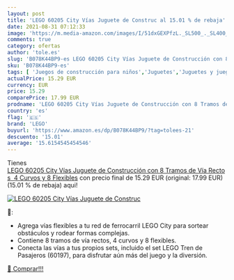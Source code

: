 ```yaml
---
layout: post
title: 'LEGO 60205 City Vías Juguete de Construc al 15.01 % de rebaja'
date: 2021-08-31 07:12:33
image: 'https://m.media-amazon.com/images/I/51dxGEXPfzL._SL500_._SL400_.jpg'
comments: true
category: ofertas
author: 'tole.es'
slug: 'B078K44BP9-es LEGO 60205 City Vías Juguete de Construcción con 8 Tramos...'
sku: 'B078K44BP9-es'
tags: [ 'Juegos de construcción para niños','Juguetes','Juguetes y juegos','Sets de construcción','lego', ]
actualPrice: 15.29 EUR
currency: EUR
price: 15.29
comparePrice: 17.99 EUR
prodname: 'LEGO 60205 City Vías Juguete de Construcción con 8 Tramos de Vía Rectos  4 Curvos y 8 Flexibles'
country: 'es'
flag: '🇪🇸'
brand: 'LEGO'
buyurl: 'https://www.amazon.es/dp/B078K44BP9/?tag=tolees-21'
descuento: '15.01'
average: '15.6154545454546'
---
```


Tienes [LEGO 60205 City Vías Juguete de Construcción con 8 Tramos de Vía Rectos  4 Curvos y 8 Flexibles](https://www.amazon.es/dp/B078K44BP9/?tag=tolees-21) con precio final de  15.29 EUR (original: 17.99 EUR) (15.01 %  de rebaja) aqui!

[![LEGO 60205 City Vías Juguete de Construc](https://m.media-amazon.com/images/I/51dxGEXPfzL._SL500_._SL400_.jpg)](https://www.amazon.es/dp/B078K44BP9/?tag=tolees-21)

🔎:

- Agrega vías flexibles a tu red de ferrocarril LEGO City para sortear obstáculos y rodear formas complejas.
- Contiene 8 tramos de vía rectos, 4 curvos y 8 flexibles.
- Conecta las vías a tus propios sets, incluido el set LEGO Tren de Pasajeros (60197), para disfrutar aún más del juego y la diversión.

[🛒 Comprar!!!](https://www.amazon.es/dp/B078K44BP9/?tag=tolees-21)
